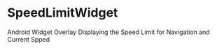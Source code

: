 # SpeedLimitWidget
Android Widget Overlay Displaying the Speed Limit for Navigation and Current Spped

